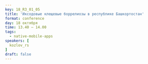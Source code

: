 ```yaml
---
key: 18_R3_01_05
title: 'Иксодовые клещевые боррелиозы в республике Башкортостан'
format: conference
day: 18 октября
time: 13.40 – 14.00
tags:
  - native-mobile-apps
speakers: [
  kozlov_rs
]
draft: false
---
```

